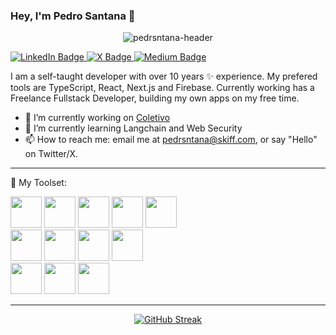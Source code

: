 ### Hey, I'm Pedro Santana 👋

<p align="center">
  <img src="https://i.imgur.com/ApDqvTw.png" alt="pedrsntana-header" />
</p>

<div id="badges">
  <a href="https://www.linkedin.com/in/pedrsantana/">
    <img src="https://img.shields.io/badge/linkedin-%230077B5.svg?style=for-the-badge&logo=linkedin&logoColor=white" alt="LinkedIn Badge"/>
  </a>
  <a href="https://twitter.com/pedrsntana">
    <img src="https://img.shields.io/badge/X-%23000000.svg?style=for-the-badge&logo=X&logoColor=white" alt="X Badge"/>
  </a>
  <a href="https://medium.com/@pedro97sntana">
    <img src="https://img.shields.io/badge/Medium-12100E?style=for-the-badge&logo=medium&logoColor=white" alt="Medium Badge" />
  </a>
</div>

I am a self-taught developer with over 10 years ✨ experience. My prefered tools are TypeScript, React, Next.js and Firebase.
Currently working has a Freelance Fullstack Developer, building my own apps on my free time.
- 🔭 I’m currently working on [Coletivo](https://coletivo.pt)
- 🌱 I’m currently learning Langchain and Web Security
- 📫 How to reach me: email me at pedrsntana@skiff.com, or say "Hello" on Twitter/X.

---

🧰 My Toolset:

<div id="toolset-fe">
  <img src="https://cdn.jsdelivr.net/gh/devicons/devicon/icons/javascript/javascript-original.svg" width="50" />
  <img src="https://cdn.jsdelivr.net/gh/devicons/devicon/icons/typescript/typescript-original.svg" width="50" />
  <img src="https://cdn.jsdelivr.net/gh/devicons/devicon/icons/react/react-original.svg" width="50" />
  <img src="https://cdn.jsdelivr.net/gh/devicons/devicon/icons/nextjs/nextjs-original.svg" width="50" />
  <img src="https://cdn.jsdelivr.net/gh/devicons/devicon/icons/tailwindcss/tailwindcss-plain.svg" width="50" />
</div>
<div id="toolset-be">
  <img src="https://cdn.jsdelivr.net/gh/devicons/devicon/icons/firebase/firebase-plain.svg" width="50" />
  <img src="https://cdn.jsdelivr.net/gh/devicons/devicon/icons/postgresql/postgresql-original.svg" width="50" />
  <img src="https://cdn.jsdelivr.net/gh/devicons/devicon/icons/mysql/mysql-original-wordmark.svg" width="50" />
  <img src="https://cdn.jsdelivr.net/gh/devicons/devicon/icons/docker/docker-original.svg" width="50" />
</div>
<div id="toolset-misc">
  <img src="https://cdn.jsdelivr.net/gh/devicons/devicon/icons/figma/figma-original.svg" width="50" />
  <img src="https://cdn.jsdelivr.net/gh/devicons/devicon/icons/linux/linux-original.svg" width="50" />
  <img src="https://cdn.jsdelivr.net/gh/devicons/devicon/icons/apple/apple-original.svg" width="50" />
</div>

---

<div id="streak" align="center">
  <a href="https://git.io/streak-stats"><img src="https://github-readme-streak-stats.herokuapp.com?user=0xZ0uk&theme=dark&card_width=1080" alt="GitHub Streak" /></a>
</div>


<!--
**0xZ0uk/0xZ0uk** is a ✨ _special_ ✨ repository because its `README.md` (this file) appears on your GitHub profile.

Here are some ideas to get you started:

- 🔭 I’m currently working on ...
- 🌱 I’m currently learning ...
- 👯 I’m looking to collaborate on ...
- 🤔 I’m looking for help with ...
- 💬 Ask me about ...
- 📫 How to reach me: ...
- 😄 Pronouns: ...
- ⚡ Fun fact: ...
-->
